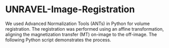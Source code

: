 # UNRAVEL-Image-Registration
We used Advanced Normalization Tools (ANTs) in Python for volume registration. The registration was performed using an affine transformation, aligning the magnetization transfer (MT) on-image to the off-image. The following Python script demonstrates the process.

